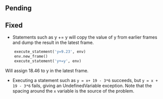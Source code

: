 ## Pending

## Fixed

- Statements such as y += y will copy the value of y from earlier frames and dump the result in the latest frame.

```python
    execute_statement('y=9.23', env)
    env.new_frame()
    execute_statement('y+=y', env)
```

Will assign 18.46 to y in the latest frame.

- Executing a statement such as ``y = x+ 19 - 3*6`` succeeds, but ``y = x + 19 - 3*6`` fails, giving an UndefinedVariable exception. Note that the spacing around the ``x`` variable is the source of the problem.